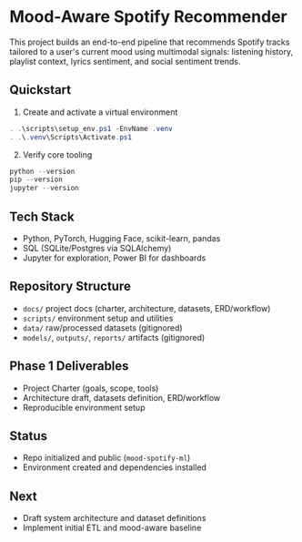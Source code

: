 # Mood-Aware Spotify Recommender

This project builds an end-to-end pipeline that recommends Spotify tracks tailored to a user's current mood using multimodal signals: listening history, playlist context, lyrics sentiment, and social sentiment trends.

## Quickstart

1) Create and activate a virtual environment
```powershell
. .\scripts\setup_env.ps1 -EnvName .venv
. .\.venv\Scripts\Activate.ps1
```

2) Verify core tooling
```powershell
python --version
pip --version
jupyter --version
```

## Tech Stack
- Python, PyTorch, Hugging Face, scikit-learn, pandas
- SQL (SQLite/Postgres via SQLAlchemy)
- Jupyter for exploration, Power BI for dashboards

## Repository Structure
- `docs/` project docs (charter, architecture, datasets, ERD/workflow)
- `scripts/` environment setup and utilities
- `data/` raw/processed datasets (gitignored)
- `models/`, `outputs/`, `reports/` artifacts (gitignored)

## Phase 1 Deliverables
- Project Charter (goals, scope, tools)
- Architecture draft, datasets definition, ERD/workflow
- Reproducible environment setup

## Status
- Repo initialized and public (`mood-spotify-ml`)
- Environment created and dependencies installed

## Next
- Draft system architecture and dataset definitions
- Implement initial ETL and mood-aware baseline
